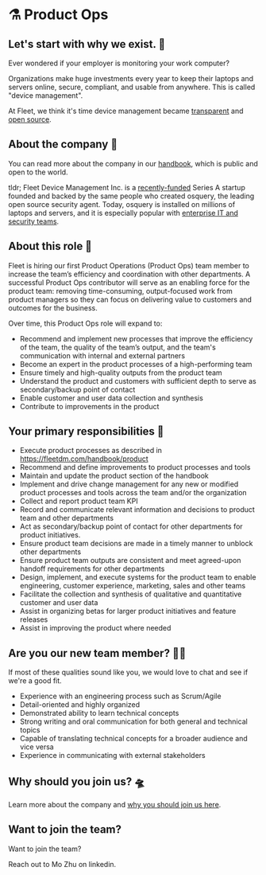 # ⚗️ Product Ops

## Let's start with why we exist. 📡

Ever wondered if your employer is monitoring your work computer?

Organizations make huge investments every year to keep their laptops and servers online, secure, compliant, and usable from anywhere. This is called "device management".

At Fleet, we think it's time device management became [transparent](https://fleetdm.com/transparency) and [open source](https://fleetdm.com/handbook/company#open-source).


## About the company 🌈

You can read more about the company in our [handbook](https://fleetdm.com/handbook/company), which is public and open to the world.

tldr; Fleet Device Management Inc. is a [recently-funded](https://techcrunch.com/2022/04/28/fleet-nabs-20m-to-enable-enterprises-to-manage-their-devices/) Series A startup founded and backed by the same people who created osquery, the leading open source security agent. Today, osquery is installed on millions of laptops and servers, and it is especially popular with [enterprise IT and security teams](https://www.linuxfoundation.org/press/press-release/the-linux-foundation-announces-intent-to-form-new-foundation-to-support-osquery-community).

## About this role 🔎

Fleet is hiring our first Product Operations (Product Ops) team member to increase the team’s efficiency and coordination with other departments. A successful Product Ops contributor will serve as an enabling force for the product team: removing time-consuming, output-focused work from product managers so they can focus on delivering value to customers and outcomes for the business.

Over time, this Product Ops role will expand to:
- Recommend and implement new processes that improve the efficiency of the team, the quality of the team’s output, and the team's communication with internal and external partners
- Become an expert in the product processes of a high-performing team
- Ensure timely and high-quality outputs from the product team
- Understand the product and customers with sufficient depth to serve as secondary/backup point of contact
- Enable customer and user data collection and synthesis
- Contribute to improvements in the product

## Your primary responsibilities 🔭
- Execute product processes as described in https://fleetdm.com/handbook/product 
- Recommend and define improvements to product processes and tools
- Maintain and update the product section of the handbook
- Implement and drive change management for any new or modified product processes and tools across the team and/or the organization
- Collect and report product team KPI
- Record and communicate relevant information and decisions to product team and other departments
- Act as secondary/backup point of contact for other departments for product initiatives. 
- Ensure product team decisions are made in a timely manner to unblock other departments
- Ensure product team outputs are consistent and meet agreed-upon handoff requirements for other departments
- Design, implement, and execute systems for the product team to enable engineering, customer experience, marketing, sales and other teams
- Facilitate the collection and synthesis of qualitative and quantitative customer and user data
- Assist in organizing betas for larger product initiatives and feature releases
- Assist in improving the product where needed

## Are you our new team member? 🧑‍🚀
If most of these qualities sound like you, we would love to chat and see if we're a good fit.
- Experience with an engineering process such as Scrum/Agile
- Detail-oriented and highly organized
- Demonstrated ability to learn technical concepts
- Strong writing and oral communication for both general and technical topics
- Capable of translating technical concepts for a broader audience and vice versa
- Experience in communicating with external stakeholders 

## Why should you join us? 🛸

Learn more about the company and [why you should join us here](https://fleetdm.com/handbook/company#is-it-any-good).

## Want to join the team?

Want to join the team?

Reach out to Mo Zhu on linkedin.
